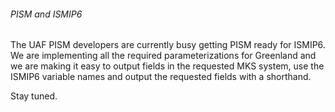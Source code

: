 ###### PISM and ISMIP6

The UAF PISM developers are currently busy getting PISM ready for
ISMIP6. We are implementing all the required parameterizations for
Greenland and we are making it easy to output fields in the requested
MKS system, use the ISMIP6 variable names and output the requested
fields with a shorthand.

Stay tuned.
